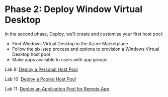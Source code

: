 # Phase 2: Deploy Window Virtual Desktop

In the second phase, Deploy, we’ll create and customize your first host pool:

- Find Windows Virtual Desktop in the Azure Marketplace
- Follow the six-step process and options to provision a Windows Virtual Desktop host pool
- Make apps available to users with app groups

Lab 9: [Deploy a Personal Host Pool](Deploy-a-Personal-Host-Pool.md)

Lab 10: [Deploy a Pooled Host Pool](Deploy-a-Pooled-Host-Pool.md)

Lab 11: [Deploy an Application Pool for Remote App](Deploy-an-Application-Pool-for-Remote-App.md)